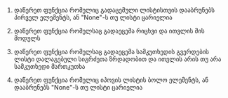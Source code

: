 1. დაწერეთ ფუნქცია რომელიც გადაცემული ლისტისთვის დააბრუნებს პირველ ელემენტს, ან "None"-ს თუ ლისტი ცარიელია

2. დაწერეთ ფუნქცია რომელსაც გადაეცემა რიცხვი და ითვლის მის მოდულს

3. დაწერეთ ფუნქცია რომელსაც გადაეცემა სამკუთხედის გვერდების ლისტი დალაგებული სიგრძეთა ზრდადობით და ითვლის არის თუ არა სამკუთხედი მართკუთხა

4. დაწერეთ ფუნქცია რომელიც იპოვის ლისტის ბოლო ელემენტს, ან დააბრუნებს "None"-ს თუ ლისტი ცარიელია